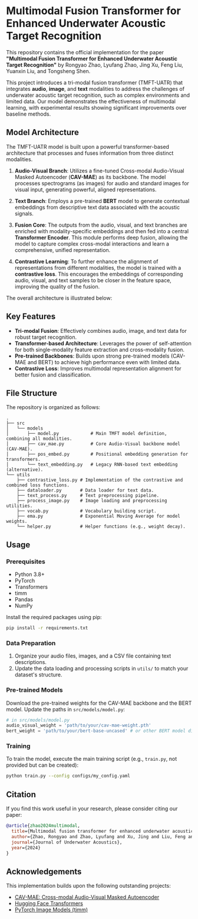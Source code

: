 # Multimodal Fusion Transformer for Enhanced Underwater Acoustic Target Recognition

This repository contains the official implementation for the paper **"Multimodal Fusion Transformer for Enhanced Underwater Acoustic Target Recognition"** by Rongyao Zhao, Lyufang Zhao, Jing Xu, Feng Liu, Yuanxin Liu, and Tongsheng Shen.

This project introduces a tri-modal fusion transformer (TMFT-UATR) that integrates **audio**, **image**, and **text** modalities to address the challenges of underwater acoustic target recognition, such as complex environments and limited data. Our model demonstrates the effectiveness of multimodal learning, with experimental results showing significant improvements over baseline methods.

## Model Architecture

The TMFT-UATR model is built upon a powerful transformer-based architecture that processes and fuses information from three distinct modalities.

1.  **Audio-Visual Branch**: Utilizes a fine-tuned Cross-modal Audio-Visual Masked Autoencoder (**CAV-MAE**) as its backbone. The model processes spectrograms (as images) for audio and standard images for visual input, generating powerful, aligned representations.

2.  **Text Branch**: Employs a pre-trained **BERT** model to generate contextual embeddings from descriptive text data associated with the acoustic signals.

3.  **Fusion Core**: The outputs from the audio, visual, and text branches are enriched with modality-specific embeddings and then fed into a central **Transformer Encoder**. This module performs deep fusion, allowing the model to capture complex cross-modal interactions and learn a comprehensive, unified representation.

4.  **Contrastive Learning**: To further enhance the alignment of representations from different modalities, the model is trained with a **contrastive loss**. This encourages the embeddings of corresponding audio, visual, and text samples to be closer in the feature space, improving the quality of the fusion.

The overall architecture is illustrated below:

  <!-- You can replace this with a link to your model architecture diagram -->

## Key Features

-   **Tri-modal Fusion**: Effectively combines audio, image, and text data for robust target recognition.
-   **Transformer-based Architecture**: Leverages the power of self-attention for both single-modality feature extraction and cross-modality fusion.
-   **Pre-trained Backbones**: Builds upon strong pre-trained models (CAV-MAE and BERT) to achieve high performance even with limited data.
-   **Contrastive Loss**: Improves multimodal representation alignment for better fusion and classification.

## File Structure

The repository is organized as follows:

```
.
├── src
│   └── models
│       ├── model.py            # Main TMFT model definition, combining all modalities.
│       ├── cav_mae.py          # Core Audio-Visual backbone model (CAV-MAE).
│       ├── pos_embed.py        # Positional embedding generation for transformers.
│       └── text_embedding.py   # Legacy RNN-based text embedding (alternative).
└── utils
    ├── contrastive_loss.py # Implementation of the contrastive and combined loss functions.
    ├── dataloader.py       # Data loader for text data.
    ├── text_process.py     # Text preprocessing pipeline.
    ├── process_image.py    # Image loading and preprocessing utilities.
    ├── vocab.py            # Vocabulary building script.
    ├── ema.py              # Exponential Moving Average for model weights.
    └── helper.py           # Helper functions (e.g., weight decay).
```

## Usage

### Prerequisites

-   Python 3.8+
-   PyTorch
-   Transformers
-   timm
-   Pandas
-   NumPy

Install the required packages using pip:
```bash
pip install -r requirements.txt
```

### Data Preparation

1.  Organize your audio files, images, and a CSV file containing text descriptions.
2.  Update the data loading and processing scripts in `utils/` to match your dataset's structure.

### Pre-trained Models

Download the pre-trained weights for the CAV-MAE backbone and the BERT model. Update the paths in `src/models/model.py`:

```python
# in src/models/model.py
audio_visual_weight = 'path/to/your/cav-mae-weight.pth'
bert_weight = 'path/to/your/bert-base-uncased' # or other BERT model directory
```

### Training

To train the model, execute the main training script (e.g., `train.py`, not provided but can be created):

```bash
python train.py --config configs/my_config.yaml
```

## Citation

If you find this work useful in your research, please consider citing our paper:

```bibtex
@article{zhao2024multimodal,
  title={Multimodal fusion transformer for enhanced underwater acoustic target recognition},
  author={Zhao, Rongyao and Zhao, Lyufang and Xu, Jing and Liu, Feng and Liu, Yuanxin and Shen, Tongsheng},
  journal={Journal of Underwater Acoustics},
  year={2024}
}
```

## Acknowledgements

This implementation builds upon the following outstanding projects:
-   [CAV-MAE: Cross-modal Audio-Visual Masked Autoencoder](https://github.com/YuanGongND/cav-mae)
-   [Hugging Face Transformers](https://github.com/huggingface/transformers)
-   [PyTorch Image Models (timm)](https://github.com/rwightman/pytorch-image-models)
